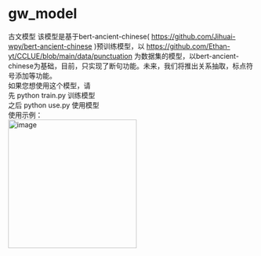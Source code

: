 # gw_model
古文模型
该模型是基于bert-ancient-chinese( https://github.com/Jihuai-wpy/bert-ancient-chinese )预训练模型，以 https://github.com/Ethan-yt/CCLUE/blob/main/data/punctuation 为数据集的模型，以bert-ancient-chinese为基础，目前，只实现了断句功能。未来，我们将推出关系抽取，标点符号添加等功能。  
如果您想使用这个模型，请  
先  python train.py 训练模型  
之后
python use.py 使用模型  
使用示例：  
<img width="262" alt="image" src="https://github.com/user-attachments/assets/bb23a8e0-ade3-4fab-9bb8-ce65db11a397">



